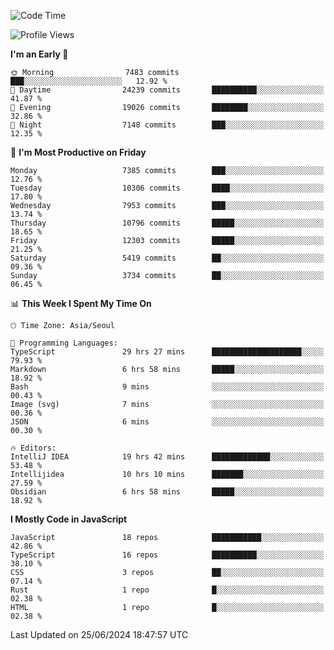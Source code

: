 <!--START_SECTION:waka-->
![Code Time](http://img.shields.io/badge/Code%20Time-6%2C301%20hrs%2052%20mins-blue)

![Profile Views](http://img.shields.io/badge/Profile%20Views-0-blue)

**I'm an Early 🐤** 

```text
🌞 Morning                7483 commits        ███░░░░░░░░░░░░░░░░░░░░░░   12.92 % 
🌆 Daytime                24239 commits       ██████████░░░░░░░░░░░░░░░   41.87 % 
🌃 Evening                19026 commits       ████████░░░░░░░░░░░░░░░░░   32.86 % 
🌙 Night                  7148 commits        ███░░░░░░░░░░░░░░░░░░░░░░   12.35 % 
```
📅 **I'm Most Productive on Friday** 

```text
Monday                   7385 commits        ███░░░░░░░░░░░░░░░░░░░░░░   12.76 % 
Tuesday                  10306 commits       ████░░░░░░░░░░░░░░░░░░░░░   17.80 % 
Wednesday                7953 commits        ███░░░░░░░░░░░░░░░░░░░░░░   13.74 % 
Thursday                 10796 commits       █████░░░░░░░░░░░░░░░░░░░░   18.65 % 
Friday                   12303 commits       █████░░░░░░░░░░░░░░░░░░░░   21.25 % 
Saturday                 5419 commits        ██░░░░░░░░░░░░░░░░░░░░░░░   09.36 % 
Sunday                   3734 commits        ██░░░░░░░░░░░░░░░░░░░░░░░   06.45 % 
```


📊 **This Week I Spent My Time On** 

```text
🕑︎ Time Zone: Asia/Seoul

💬 Programming Languages: 
TypeScript               29 hrs 27 mins      ████████████████████░░░░░   79.93 % 
Markdown                 6 hrs 58 mins       █████░░░░░░░░░░░░░░░░░░░░   18.92 % 
Bash                     9 mins              ░░░░░░░░░░░░░░░░░░░░░░░░░   00.43 % 
Image (svg)              7 mins              ░░░░░░░░░░░░░░░░░░░░░░░░░   00.36 % 
JSON                     6 mins              ░░░░░░░░░░░░░░░░░░░░░░░░░   00.30 % 

🔥 Editors: 
IntelliJ IDEA            19 hrs 42 mins      █████████████░░░░░░░░░░░░   53.48 % 
Intellijidea             10 hrs 10 mins      ███████░░░░░░░░░░░░░░░░░░   27.59 % 
Obsidian                 6 hrs 58 mins       █████░░░░░░░░░░░░░░░░░░░░   18.92 % 
```

**I Mostly Code in JavaScript** 

```text
JavaScript               18 repos            ███████████░░░░░░░░░░░░░░   42.86 % 
TypeScript               16 repos            ██████████░░░░░░░░░░░░░░░   38.10 % 
CSS                      3 repos             ██░░░░░░░░░░░░░░░░░░░░░░░   07.14 % 
Rust                     1 repo              █░░░░░░░░░░░░░░░░░░░░░░░░   02.38 % 
HTML                     1 repo              █░░░░░░░░░░░░░░░░░░░░░░░░   02.38 % 
```




 Last Updated on 25/06/2024 18:47:57 UTC
<!--END_SECTION:waka-->
